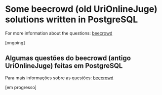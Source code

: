 # Some beecrowd (old UriOnlineJuge) solutions written in PostgreSQL
For more information about the questions: [beecrowd](https://www.beecrowd.com.br/judge/en/problems/index/9)

[ongoing]


## Algumas questões do beecrowd (antigo UriOnlineJuge) feitas em PostgreSQL

Para mais informações sobre as questões: [beecrowd](https://www.beecrowd.com.br/judge/pt/problems/index/9)

[em progresso]

